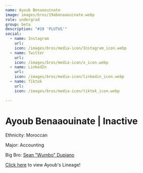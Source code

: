 ```yaml
---
name: Ayoub Benaaouinate
image: images/bros/19abenaaouinate.webp
role: undergrad
group: beta
description: "#19 'PLUTUS'"
social: 
  - name: Instagram
    url: 
    icon: /images/bros/media-icon/Instagram_icon.webp
  - name: Twitter
    url:
    icon: /images/bros/media-icon/x_icon.webp
  - name: LinkedIn
    url: 
    icon: /images/bros/media-icon/linkedin_icon.webp
  - name: Tiktok
    url: 
    icon: /images/bros/media-icon/tiktok_icon.webp
            
---
```


# Ayoub Benaaouinate | Inactive
Ethnicity: Moroccan

Major: Accounting

Big Bro: [Sean "Wumbo" Dupiano](03sdupiano)

[Click here](/ujis/) to view Ayoub's Lineage!
